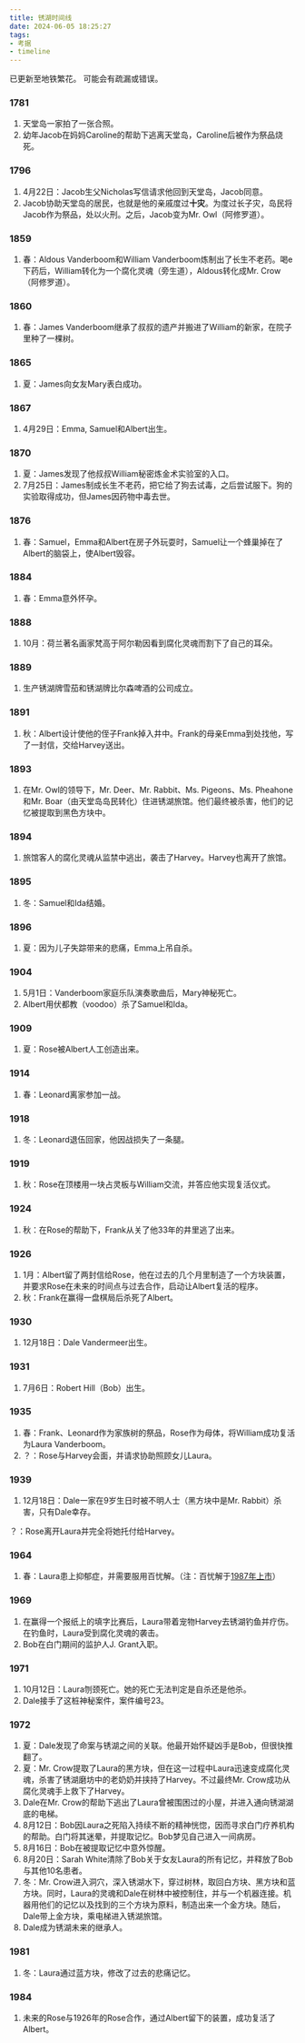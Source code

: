 ```yaml
---
title: 锈湖时间线
date: 2024-06-05 18:25:27
tags:
- 考据
- timeline
---
```

已更新至地铁繁花。
可能会有疏漏或错误。

<!--more-->

### 1781
1. 天堂岛一家拍了一张合照。
2. 幼年Jacob在妈妈Caroline的帮助下逃离天堂岛，Caroline后被作为祭品烧死。

### 1796
1. 4月22日：Jacob生父Nicholas写信请求他回到天堂岛，Jacob同意。
2. Jacob协助天堂岛的居民，也就是他的亲戚度过**十灾**。为度过长子灾，岛民将Jacob作为祭品，处以火刑。之后，Jacob变为Mr. Owl（阿修罗道）。

### 1859
1. 春：Aldous Vanderboom和William Vanderboom炼制出了长生不老药。喝e下药后，William转化为一个腐化灵魂（旁生道），Aldous转化成Mr. Crow（阿修罗道）。

### 1860
1. 春：James Vanderboom继承了叔叔的遗产并搬进了William的新家，在院子里种了一棵树。

### 1865
1. 夏：James向女友Mary表白成功。

### 1867
1. 4月29日：Emma, Samuel和Albert出生。

### 1870
1. 夏：James发现了他叔叔William秘密炼金术实验室的入口。
2. 7月25日：James制成长生不老药，把它给了狗去试毒，之后尝试服下。狗的实验取得成功，但James因药物中毒去世。

### 1876
1. 春：Samuel，Emma和Albert在房子外玩耍时，Samuel让一个蜂巢掉在了Albert的脑袋上，使Albert毁容。

### 1884
1. 春：Emma意外怀孕。

### 1888
1. 10月：荷兰著名画家梵高于阿尔勒因看到腐化灵魂而割下了自己的耳朵。

### 1889
1. 生产锈湖牌雪茄和锈湖牌比尔森啤酒的公司成立。

### 1891
1. 秋：Albert设计使他的侄子Frank掉入井中。Frank的母亲Emma到处找他，写了一封信，交给Harvey送出。

### 1893
1. 在Mr. Owl的领导下，Mr. Deer、Mr. Rabbit、Ms. Pigeons、Ms. Pheahone和Mr. Boar（由天堂岛岛民转化）住进锈湖旅馆。他们最终被杀害，他们的记忆被提取到黑色方块中。

### 1894
1. 旅馆客人的腐化灵魂从监禁中逃出，袭击了Harvey。Harvey也离开了旅馆。

### 1895
1. 冬：Samuel和Ida结婚。

### 1896
1. 夏：因为儿子失踪带来的悲痛，Emma上吊自杀。

### 1904
1. 5月1日：Vanderboom家庭乐队演奏歌曲后，Mary神秘死亡。
2. Albert用伏都教（voodoo）杀了Samuel和Ida。

### 1909
1. 夏：Rose被Albert人工创造出来。

### 1914
 1. 春：Leonard离家参加一战。

### 1918
 1. 冬：Leonard退伍回家，他因战损失了一条腿。

### 1919
1. 秋：Rose在顶楼用一块占灵板与William交流，并答应他实现复活仪式。

### 1924
1. 秋：在Rose的帮助下，Frank从关了他33年的井里逃了出来。

### 1926
1. 1月：Albert留了两封信给Rose，他在过去的几个月里制造了一个方块装置，并要求Rose在未来的时间点与过去合作，启动让Albert复活的程序。
2. 秋：Frank在赢得一盘棋局后杀死了Albert。

### 1930
1. 12月18日：Dale Vandermeer出生。

### 1931
1. 7月6日：Robert Hill（Bob）出生。

### 1935
1. 春：Frank、Leonard作为家族树的祭品，Rose作为母体，将William成功复活为Laura Vanderboom。
2. ？：Rose与Harvey会面，并请求协助照顾女儿Laura。

### 1939
1. 12月18日：Dale一家在9岁生日时被不明人士（黑方块中是Mr. Rabbit）杀害，只有Dale幸存。

？：Rose离开Laura并完全将她托付给Harvey。

### 1964
1. 春：Laura患上抑郁症，并需要服用百忧解。（注：百忧解于[1987年上市](https://baike.baidu.com/item/%E7%99%BE%E5%BF%A7%E8%A7%A320/10216736#:~:text=%E7%9A%84%E8%8D%AF%E7%89%A9%E3%80%82-,1987%E5%B9%B4%E8%8E%B7%E5%BE%97%E6%A0%B8%E5%87%86%E4%B8%8A%E5%B8%82,-%EF%BC%8C%E8%BF%85%E9%80%9F%E6%88%90)）

### 1969
1. 在赢得一个报纸上的填字比赛后，Laura带着宠物Harvey去锈湖钓鱼并疗伤。在钓鱼时，Laura受到腐化灵魂的袭击。
2. Bob在白门期间的监护人J. Grant入职。

### 1971
1. 10月12日：Laura刎颈死亡。她的死亡无法判定是自杀还是他杀。
2. Dale接手了这桩神秘案件，案件编号23。

### 1972
1. 夏：Dale发现了命案与锈湖之间的关联。他最开始怀疑凶手是Bob，但很快推翻了。
2. 夏：Mr. Crow提取了Laura的黑方块，但在这一过程中Laura迅速变成腐化灵魂，杀害了锈湖磨坊中的老奶奶并挟持了Harvey。不过最终Mr. Crow成功从腐化灵魂手上救下了Harvey。
3. Dale在Mr. Crow的帮助下逃出了Laura曾被围困过的小屋，并进入通向锈湖湖底的电梯。
4. 8月12日：Bob因Laura之死陷入持续不断的精神恍惚，因而寻求白门疗养机构的帮助。白门将其迷晕，并提取记忆。Bob梦见自己进入一间病房。
5. 8月16日：Bob在被提取记忆中意外惊醒。
6. 8月20日：Sarah White清除了Bob关于女友Laura的所有记忆，并释放了Bob与其他10名患者。
7. 冬：Mr. Crow进入洞穴，深入锈湖水下，穿过树林，取回白方块、黑方块和蓝方块。同时，Laura的灵魂和Dale在树林中被控制住，并与一个机器连接。机器用他们的记忆以及找到的三个方块为原料，制造出来一个金方块。随后，Dale带上金方块，乘电梯进入锈湖旅馆。
8. Dale成为锈湖未来的继承人。

### 1981
1. 冬：Laura通过蓝方块，修改了过去的悲痛记忆。

### 1984
1. 未来的Rose与1926年的Rose合作，通过Albert留下的装置，成功复活了Albert。